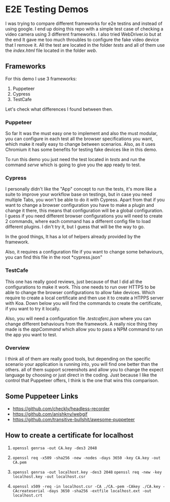 # E2E Testing Demos

I was trying to compare different frameworks for e2e testins and instead of using google. I end up doing this repo with a simple test case of checking a video camera using 3 different frameworks. I also tried WebDriver.io but at the end It gave me too much throubles to configure the fake video device that I remove it. All the test are located in the folder *tests* and all of them use the *index.html* file located in the folder *web*. 

## Frameworks

For this demo I use 3 frameworks:

1. Puppeteer
2. Cypress
3. TestCafe

Let's check what differences I found between then.

### Puppeteer

So far It was the must easy one to implement and also the must modular, you can configure in each test all the browser specifications you want, which make it really easy to change between scenarios. Also, as it uses Chromium it has some benefits for testing fake devices like in this demo.

To run this demo you just need the test located in *tests* and run the command *serve* which is going to give you the app ready to test. 

### Cypress

I personally didn't like the "App" concept to run the tests, it's more like a suite to improve your workflow base on testings, but in case you need multiple Tabs, you won't be able to do it with Cypress. Apart from that if you want to change a browser configuration you have to make a plugin and change it there, this means that configuration will be a global configuration. I guess if you need different browser configurations you will need to create 2 commands, where each command has a different config file to load different plugins. I din't try it, but I guess that will be the way to go.

In the good things, It has a lot of helpers already provided by the framework.

Also, it requires a configuration file if you want to change some behaviours, you can find this file in the root *cypress.json"

### TestCafe

This one has really good reviews, just because of that I did all the configurations to make it work. This one needs to run over HTTPS to be able to change the browser configurations to allow fake devices. Which require to create a local certificate and then use it to create a HTPPS server with Koa. Down below you will find the commands to create the certificate, if you want to try it locally. 

Also, you will need a configuration file *.testcaferc.json* where you can change different behaviours from the framework. A really nice thing they made is the *appCommand* which allow you to pass a NPM command to run the app you want to test. 

### Overview

I think all of them are really good tools, but depending on the specific scenario your application is running into, you will find one better than the others. all of them support screenshots and allow you to change the expect language by choosing or just direct in the coding. Just because I like the control that Puppeteer offers, I think is the one that wins this comparison.

## Some Puppeteer Links

- https://github.com/checkly/headless-recorder
- https://github.com/anishkny/webgif
- https://github.com/transitive-bullshit/awesome-puppeteer


## How to create a certificate for localhost

1. ``openssl genrsa -out CA.key -des3 2048``

2. ``openssl req -x509 -sha256 -new -nodes -days 3650 -key CA.key -out CA.pem``

3. ``openssl genrsa -out localhost.key -des3 2048``
``openssl req -new -key localhost.key -out localhost.csr``

4. ``openssl x509 -req -in localhost.csr -CA ./CA.-pem -CAkey ./CA.key -CAcreateserial -days 3650 -sha256 -extfile localhost.ext -out localhost.crt`` 